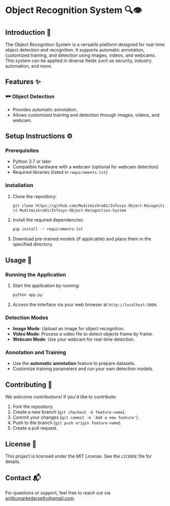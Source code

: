# Object Recognition System 🔍👁️

## Introduction 📖
The Object Recognition System is a versatile platform designed for real-time object detection and recognition. It supports automatic annotation, customized training, and detection using images, videos, and webcams. This system can be applied in diverse fields such as security, industry automation, and more.

## Features ✨

### 🕶️ Object Detection
- Provides automatic annotation.
- Allows customized training and detection through images, videos, and webcam.

## Setup Instructions ⚙️

### Prerequisites
- Python 3.7 or later
- Compatible hardware with a webcam (optional for webcam detection)
- Required libraries (listed in `requirements.txt`)

### Installation
1. Clone the repository:
   ```bash
   git clone https://github.com/Muditmishra01/Infosys-Object-Recognition-System.git
   cd Muditmishra01/Infosys-Object-Recognition-System
   ```
2. Install the required dependencies:
   ```bash
   pip install -r requirements.txt
   ```
3. Download pre-trained models (if applicable) and place them in the specified directory.

## Usage 🚀

### Running the Application
1. Start the application by running:
   ```bash
   python app.py
   ```
2. Access the interface via your web browser at `http://localhost:5000`.

### Detection Modes
- **Image Mode**: Upload an image for object recognition.
- **Video Mode**: Process a video file to detect objects frame by frame.
- **Webcam Mode**: Use your webcam for real-time detection.

### Annotation and Training
- Use the **automatic annotation** feature to prepare datasets.
- Customize training parameters and run your own detection models.

## Contributing 🤝

We welcome contributions! If you'd like to contribute:
1. Fork the repository.
2. Create a new branch (`git checkout -b feature-name`).
3. Commit your changes (`git commit -m 'Add a new feature'`).
4. Push to the branch (`git push origin feature-name`).
5. Create a pull request.

## License 📜

This project is licensed under the MIT License. See the `LICENSE` file for details.

## Contact 📬

For questions or support, feel free to reach out via [anilkumarkedarsetty@gmail.com](mailto:email@example.com).

